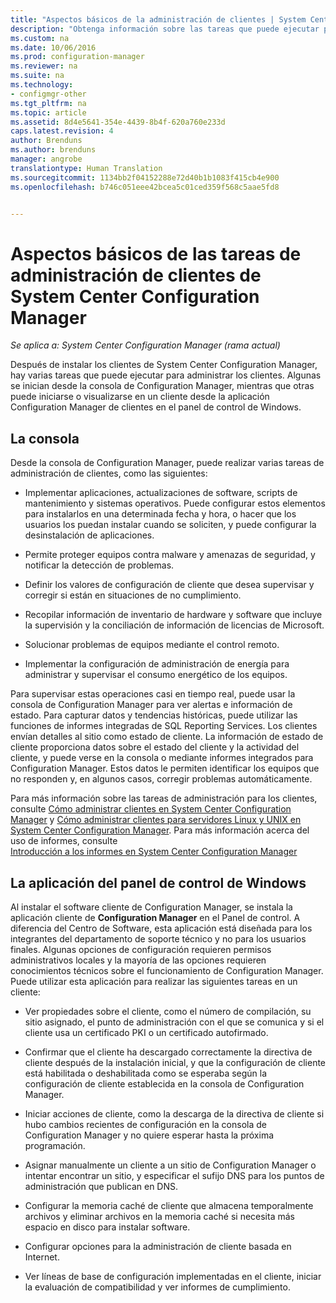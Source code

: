 ```yaml
---
title: "Aspectos básicos de la administración de clientes | System Center Configuration Manager"
description: "Obtenga información sobre las tareas que puede ejecutar para administrar clientes de System Center Configuration Manager."
ms.custom: na
ms.date: 10/06/2016
ms.prod: configuration-manager
ms.reviewer: na
ms.suite: na
ms.technology:
- configmgr-other
ms.tgt_pltfrm: na
ms.topic: article
ms.assetid: 8d4e5641-354e-4439-8b4f-620a760e233d
caps.latest.revision: 4
author: Brenduns
ms.author: brenduns
manager: angrobe
translationtype: Human Translation
ms.sourcegitcommit: 1134bb2f04152288e72d40b1b1083f415cb4e900
ms.openlocfilehash: b746c051eee42bcea5c01ced359f568c5aae5fd8


---
```

# <a name="fundamentals-of-client-management-tasks-for-system-center-configuration-manager"></a>Aspectos básicos de las tareas de administración de clientes de System Center Configuration Manager

*Se aplica a: System Center Configuration Manager (rama actual)*

Después de instalar los clientes de System Center Configuration Manager, hay varias tareas que puede ejecutar para administrar los clientes.  Algunas se inician desde la consola de Configuration Manager, mientras que otras puede iniciarse o visualizarse en un cliente desde la aplicación Configuration Manager de clientes en el panel de control de Windows.  

## <a name="the-console"></a>La consola  
 Desde la consola de Configuration Manager, puede realizar varias tareas de administración de clientes, como las siguientes:  

-   Implementar aplicaciones, actualizaciones de software, scripts de mantenimiento y sistemas operativos. Puede configurar estos elementos para instalarlos en una determinada fecha y hora, o hacer que los usuarios los puedan instalar cuando se soliciten, y puede configurar la desinstalación de aplicaciones.  

-   Permite proteger equipos contra malware y amenazas de seguridad, y notificar la detección de problemas.  

-   Definir los valores de configuración de cliente que desea supervisar y corregir si están en situaciones de no cumplimiento.  

-   Recopilar información de inventario de hardware y software que incluye la supervisión y la conciliación de información de licencias de Microsoft.  

-   Solucionar problemas de equipos mediante el control remoto.  

-   Implementar la configuración de administración de energía para administrar y supervisar el consumo energético de los equipos.  

Para supervisar estas operaciones casi en tiempo real, puede usar la consola de Configuration Manager para ver alertas e información de estado. Para capturar datos y tendencias históricas, puede utilizar las funciones de informes integradas de SQL Reporting Services.  Los clientes envían detalles al sitio como estado de cliente.  La información de estado de cliente proporciona datos sobre el estado del cliente y la actividad del cliente, y puede verse en la consola o mediante informes integrados para Configuration Manager. Estos datos le permiten identificar los equipos que no responden y, en algunos casos, corregir problemas automáticamente.  

 Para más información sobre las tareas de administración para los clientes, consulte [Cómo administrar clientes en System Center Configuration Manager](../../core/clients/manage/manage-clients.md) y [Cómo administrar clientes para servidores Linux y UNIX en System Center Configuration Manager](../../core/clients/manage/manage-clients-for-linux-and-unix-servers.md). Para más información acerca del uso de informes, consulte   
            [Introducción a los informes en System Center Configuration Manager](../../core/servers/manage/introduction-to-reporting.md)  

## <a name="the-windows-control-panel-app"></a>La aplicación del panel de control de Windows  
 Al instalar el software cliente de Configuration Manager, se instala la aplicación cliente de **Configuration Manager** en el Panel de control. A diferencia del Centro de Software, esta aplicación está diseñada para los integrantes del departamento de soporte técnico y no para los usuarios finales. Algunas opciones de configuración requieren permisos administrativos locales y la mayoría de las opciones requieren conocimientos técnicos sobre el funcionamiento de Configuration Manager. Puede utilizar esta aplicación para realizar las siguientes tareas en un cliente:  

-   Ver propiedades sobre el cliente, como el número de compilación, su sitio asignado, el punto de administración con el que se comunica y si el cliente usa un certificado PKI o un certificado autofirmado.  

-   Confirmar que el cliente ha descargado correctamente la directiva de cliente después de la instalación inicial, y que la configuración de cliente está habilitada o deshabilitada como se esperaba según la configuración de cliente establecida en la consola de Configuration Manager.  

-   Iniciar acciones de cliente, como la descarga de la directiva de cliente si hubo cambios recientes de configuración en la consola de Configuration Manager y no quiere esperar hasta la próxima programación.  

-   Asignar manualmente un cliente a un sitio de Configuration Manager o intentar encontrar un sitio, y especificar el sufijo DNS para los puntos de administración que publican en DNS.  

-   Configurar la memoria caché de cliente que almacena temporalmente archivos y eliminar archivos en la memoria caché si necesita más espacio en disco para instalar software.  

-   Configurar opciones para la administración de cliente basada en Internet.  

-   Ver líneas de base de configuración implementadas en el cliente, iniciar la evaluación de compatibilidad y ver informes de cumplimiento.  



<!--HONumber=Nov16_HO1-->


